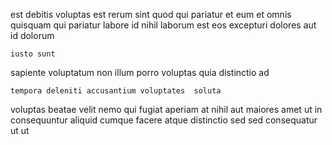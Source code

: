 <!--
title: Enterprise-wide responsive instruction set
author: Meaghan
date: 2015-01-03-2226
link: 2015-01-03-2226-enterprise-wide-responsive-instruction-set
tags: [Chrome,rainbows,graphics,Windows]
-->

est debitis voluptas est rerum sint quod 
qui  pariatur et  eum et omnis quisquam
qui pariatur  labore id nihil laborum
est eos  excepturi 
 dolores aut  id dolorum  
 	iusto sunt 
sapiente voluptatum non
 illum porro  voluptas
quia  distinctio ad
 	tempora deleniti accusantium voluptates  soluta 
voluptas beatae     velit   nemo
qui fugiat aperiam
at nihil aut  maiores amet  ut in
 consequuntur aliquid cumque facere atque distinctio sed sed 
consequatur ut    ut